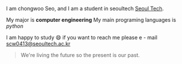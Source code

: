I am chongwoo Seo, and I am a student in seoultech
[Seoul Tech](https://seoultech.ac.kr/).

My major is **computer engineering**
My main programing languages is *python*

I am happy to study :smile:
if you want to reach me please e - mail
scw0413@seoultech.ac.kr

> We're living the future so
> the present is our past.

<!--
**seochongwoo/seochongwoo** is a ✨ _special_ ✨ repository because its `README.md` (this file) appears on your GitHub profile.

Here are some ideas to get you started:

- 🔭 I’m currently working on ...
- 🌱 I’m currently learning ...
- 👯 I’m looking to collaborate on ...
- 🤔 I’m looking for help with ...
- 💬 Ask me about ...
- 📫 How to reach me: ...
- 😄 Pronouns: ...
- ⚡ Fun fact: ...
-->
